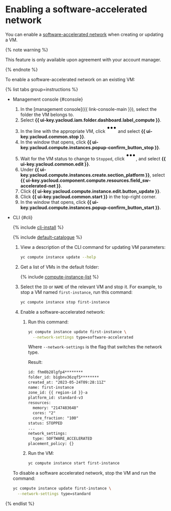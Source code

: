 # Enabling a software-accelerated network

You can enable a [software-accelerated network](../concepts/software-accelerated-network.md) when creating or updating a VM.

{% note warning %}

This feature is only available upon agreement with your account manager.

{% endnote %}

To enable a software-accelerated network on an existing VM:

{% list tabs group=instructions %}

- Management console {#console}

  1. In the [management console]({{ link-console-main }}), select the folder the VM belongs to.
  1. Select **{{ ui-key.yacloud.iam.folder.dashboard.label_compute }}**.
  1. In the line with the appropriate VM, click ![image](../../_assets/console-icons/ellipsis.svg) and select **{{ ui-key.yacloud.common.stop }}**.
  1. In the window that opens, click **{{ ui-key.yacloud.compute.instances.popup-confirm_button_stop }}**.
  1. Wait for the VM status to change to `Stopped`, click ![image](../../_assets/console-icons/ellipsis.svg), and select **{{ ui-key.yacloud.common.edit }}**.
  1. Under **{{ ui-key.yacloud.compute.instances.create.section_platform }}**, select **{{ ui-key.yacloud.component.compute.resources.field_sw-accelerated-net }}**.
  1. Click **{{ ui-key.yacloud.compute.instance.edit.button_update }}**.
  1. Click **{{ ui-key.yacloud.common.start }}** in the top-right corner.
  1. In the window that opens, click **{{ ui-key.yacloud.compute.instances.popup-confirm_button_start }}**.

- CLI {#cli}

  {% include [cli-install](../../_includes/cli-install.md) %}

  {% include [default-catalogue](../../_includes/default-catalogue.md) %}

  1. View a description of the CLI command for updating VM parameters:

      ```bash
      yc compute instance update --help
      ```

  1. Get a list of VMs in the default folder:

      {% include [compute-instance-list](../../compute/_includes_service/compute-instance-list.md) %}

  1. Select the `ID` or `NAME` of the relevant VM and stop it. For example, to stop a VM named `first-instance`, run this command:

      ```bash
      yc compute instance stop first-instance
      ```

  1. Enable a software-accelerated network:

      1. Run this command:

          ```bash
          yc compute instance update first-instance \
            --network-settings type=software-accelerated
          ```

          Where `--network-settings` is the flag that switches the network type.

          Result:

          ```text
          id: fhm0b28lgfp4********
          folder_id: b1gbnv36zqf5********
          created_at: "2023-05-24T09:28:11Z"
          name: first-instance
          zone_id: {{ region-id }}-a
          platform_id: standard-v3
          resources:
            memory: "2147483648"
            cores: "2"
            core_fraction: "100"
          status: STOPPED
          ...
          network_settings:
            type: SOFTWARE_ACCELERATED
          placement_policy: {}
          ```

      1. Run the VM:

          ```bash
          yc compute instance start first-instance
          ```

  To disable a software accelerated network, stop the VM and run the command:

    ```bash
    yc compute instance update first-instance \
      --network-settings type=standard
    ```

{% endlist %}
